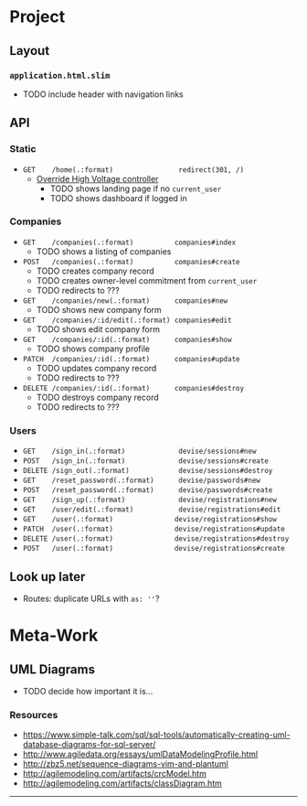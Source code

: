 Project
================================================================================

## Layout

### `application.html.slim`

* TODO include header with navigation links

## API

### Static

* `GET    /home(.:format)                redirect(301, /)`
  * [Override High Voltage controller][hv]
    * TODO shows landing page if no `current_user`
    * TODO shows dashboard if logged in

### Companies

* `GET    /companies(.:format)          companies#index`
  * TODO shows a listing of companies
* `POST   /companies(.:format)          companies#create`
  * TODO creates company record
  * TODO creates owner-level commitment from `current_user`
  * TODO redirects to ???
* `GET    /companies/new(.:format)      companies#new`
  * TODO shows new company form
* `GET    /companies/:id/edit(.:format) companies#edit`
  * TODO shows edit company form
* `GET    /companies/:id(.:format)      companies#show`
  * TODO shows company profile
* `PATCH  /companies/:id(.:format)      companies#update`
  * TODO updates company record
  * TODO redirects to ???
* `DELETE /companies/:id(.:format)      companies#destroy`
  * TODO destroys company record
  * TODO redirects to ???

### Users

* `GET    /sign_in(.:format)             devise/sessions#new`
* `POST   /sign_in(.:format)             devise/sessions#create`
* `DELETE /sign_out(.:format)            devise/sessions#destroy`
* `GET    /reset_password(.:format)      devise/passwords#new`
* `POST   /reset_password(.:format)      devise/passwords#create`
* `GET    /sign_up(.:format)             devise/registrations#new`
* `GET    /user/edit(.:format)           devise/registrations#edit`
* `GET    /user(.:format)               devise/registrations#show`
* `PATCH  /user(.:format)               devise/registrations#update`
* `DELETE /user(.:format)               devise/registrations#destroy`
* `POST   /user(.:format)               devise/registrations#create`

## Look up later

  * Routes: duplicate URLs with `as: ''`?

Meta-Work
================================================================================

## UML Diagrams

  * TODO decide how important it is...

### Resources

  * https://www.simple-talk.com/sql/sql-tools/automatically-creating-uml-database-diagrams-for-sql-server/
  * http://www.agiledata.org/essays/umlDataModelingProfile.html
  * http://zbz5.net/sequence-diagrams-vim-and-plantuml
  * http://agilemodeling.com/artifacts/crcModel.htm
  * http://agilemodeling.com/artifacts/classDiagram.htm

---

[hv]: https://github.com/thoughtbot/high_voltage#override

